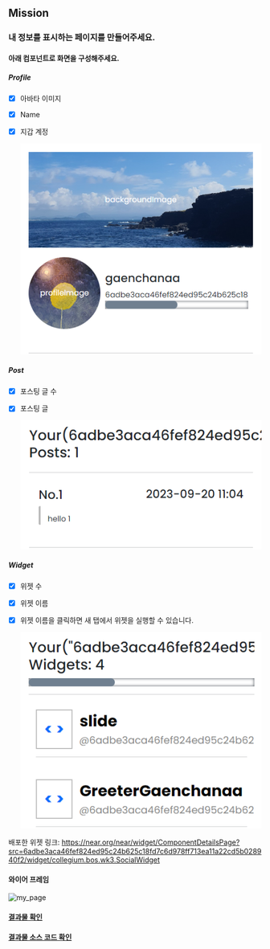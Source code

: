 ## Mission
### 내 정보를 표시하는 페이지를 만들어주세요.
#### 아래 컴포넌트로 화면을 구성해주세요.

##### Profile
- [x] 아바타 이미지
- [x] Name
- [x] 지갑 계정

  ![bos_3주차_과제_1번](./bos_3주차_과제_1번.png)

##### Post
- [x] 포스팅 글 수
- [x] 포스팅 글

  ![bos_3주차_과제_2번](./bos_3주차_과제_2번.png)

##### Widget
- [x] 위젯 수
- [x] 위젯 이름
- [x] 위젯 이름을 클릭하면 새 탭에서 위젯을 실행할 수 있습니다.

  ![bos_3주차_과제_3번](./bos_3주차_과제_3번.png)

배포한 위젯 링크: https://near.org/near/widget/ComponentDetailsPage?src=6adbe3aca46fef824ed95c24b625c18fd7c6d978ff713ea11a22cd5b028940f2/widget/collegium.bos.wk3.SocialWidget

#### 와이어 프레임
![my_page](./assets/images/my_page.png)

#### [결과물 확인](https://near.org/idknwhoru.near/widget/collegium.bos.wk3.MyProfilePage)

#### [결과물 소스 코드 확인](https://near.org/near/widget/ComponentDetailsPage?src=idknwhoru.near/widget/collegium.bos.wk3.MyProfilePage)

